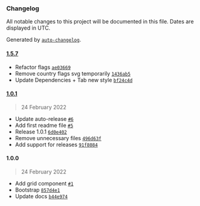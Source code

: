 ### Changelog

All notable changes to this project will be documented in this file. Dates are displayed in UTC.

Generated by [`auto-changelog`](https://github.com/CookPete/auto-changelog).

#### [1.5.7](https://github.com/impactMarket/ui/compare/1.0.1...1.5.7)

- Refactor flags [`ae03669`](https://github.com/impactMarket/ui/commit/ae03669586eadf1e3fc6d5235d06e9373a089892)
- Remove country flags svg temporarily [`1436ab5`](https://github.com/impactMarket/ui/commit/1436ab54e13b9d0fc895b175df9eb88c81a97474)
- Update Dependencies + Tab new style [`bf24c4d`](https://github.com/impactMarket/ui/commit/bf24c4dca5142e64f172267de7fb356ff9751531)

#### [1.0.1](https://github.com/impactMarket/ui/compare/1.0.0...1.0.1)

> 24 February 2022

- Update auto-release [`#6`](https://github.com/impactMarket/ui/pull/6)
- Add first readme file [`#5`](https://github.com/impactMarket/ui/pull/5)
- Release 1.0.1 [`6d0e402`](https://github.com/impactMarket/ui/commit/6d0e402ec7596d0ca5079201a16c740c3079afd2)
- Remove unnecessary files [`496d63f`](https://github.com/impactMarket/ui/commit/496d63f8131b7db41ed57f0f43e0efc1a6dfe4e6)
- Add support for releases [`91f8084`](https://github.com/impactMarket/ui/commit/91f80845a6997925a42b07c1629152c1bba464f0)

#### 1.0.0

> 24 February 2022

- Add grid component [`#1`](https://github.com/impactMarket/ui/pull/1)
- Bootstrap [`857d4e1`](https://github.com/impactMarket/ui/commit/857d4e16c371b0197948b1d10ff0c079a47f20e0)
- Update docs [`b44e974`](https://github.com/impactMarket/ui/commit/b44e9747e150c467b158708c482309c83874420d)
